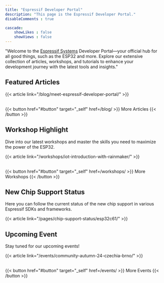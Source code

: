 ```yaml
---
title: "Espressif Developer Portal"
description: "This page is the Espressif Developer Portal."
disableComments : true

cascade:
    showLikes : false
    showViews : false
---
```


"Welcome to the [Espressif Systems](https://espressif.com/) Developer Portal—your official hub for all good things, such as the ESP32 and more. Explore our extensive collection of articles, workshops, and tutorials to enhance your development journey with the latest tools and insights."

## Featured Articles

{{< article link="/blog/meet-espressif-developer-portal/" >}}

<br>
{{< button href="#button" target="_self" href=/blog/ >}}
More Articles
{{< /button >}}

## Workshop Highlight

Dive into our latest workshops and master the skills you need to maximize the power of the ESP32.

{{< article link="/workshops/iot-introduction-with-rainmaker/" >}}

<br>
{{< button href="#button" target="_self" href=/workshops/ >}}
More Workshops
{{< /button >}}

## New Chip Support Status

Here you can follow the current status of the new chip support in various Espressif SDKs and frameworks.

{{< article link="/pages/chip-support-status/esp32c61/" >}}

## Upcoming Event

Stay tuned for our upcoming events!

{{< article link="/events/community-autumn-24-czechia-brno/" >}}

<br>
{{< button href="#button" target="_self" href=/events/ >}}
More Events
{{< /button >}}
